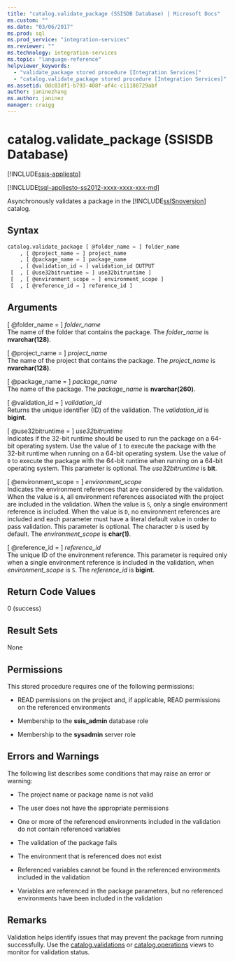 ```yaml
---
title: "catalog.validate_package (SSISDB Database) | Microsoft Docs"
ms.custom: ""
ms.date: "03/06/2017"
ms.prod: sql
ms.prod_service: "integration-services"
ms.reviewer: ""
ms.technology: integration-services
ms.topic: "language-reference"
helpviewer_keywords: 
  - "validate_package stored procedure [Integration Services]"
  - "catalog.validate_package stored procedure [Integration Services]"
ms.assetid: 0dc03df1-b793-408f-af4c-c11188729abf
author: janinezhang
ms.author: janinez
manager: craigg
---
```

# catalog.validate_package (SSISDB Database)

[!INCLUDE[ssis-appliesto](../../includes/ssis-appliesto-ssvrpluslinux-asdb-asdw-xxx.md)]


[!INCLUDE[tsql-appliesto-ss2012-xxxx-xxxx-xxx-md](../../includes/tsql-appliesto-ss2012-xxxx-xxxx-xxx-md.md)]

  Asynchronously validates a package in the [!INCLUDE[ssISnoversion](../../includes/ssisnoversion-md.md)] catalog.  
  
## Syntax  
  
```sql
catalog.validate_package [ @folder_name = ] folder_name  
    , [ @project_name = ] project_name  
    , [ @package_name = ] package_name  
    , [ @validation_id = ] validation_id OUTPUT  
 [  , [ @use32bitruntime = ] use32bitruntime ]  
 [  , [ @environment_scope = ] environment_scope ]  
 [  , [ @reference_id = ] reference_id ]  
```  
  
## Arguments  
 [ @folder_name = ] *folder_name*  
 The name of the folder that contains the package. The *folder_name* is **nvarchar(128)**.  
  
 [ @project_name = ] *project_name*  
 The name of the project that contains the package. The *project_name* is **nvarchar(128)**.  
  
 [ @package_name = ] *package_name*  
 The name of the package. The *package_name* is **nvarchar(260)**.  
  
 [ @validation_id = ] *validation_id*  
 Returns the unique identifier (ID) of the validation. The *validation_id* is **bigint**.  
  
 [ @use32bitruntime = ] *use32bitruntime*  
 Indicates if the 32-bit runtime should be used to run the package on a 64-bit operating system. Use the value of `1` to execute the package with the 32-bit runtime when running on a 64-bit operating system. Use the value of `0` to execute the package with the 64-bit runtime when running on a 64-bit operating system. This parameter is optional. The *use32bitruntime* is **bit**.  
  
 [ @environment_scope = ] *environment_scope*  
 Indicates the environment references that are considered by the validation. When the value is `A`, all environment references associated with the project are included in the validation. When the value is `S`, only a single environment reference is included. When the value is `D`, no environment references are included and each parameter must have a literal default value in order to pass validation. This parameter is optional. The character `D` is used by default. The *environment_scope* is **char(1)**.  
  
 [ @reference_id = ] *reference_id*  
 The unique ID of the environment reference. This parameter is required only when a single environment reference is included in the validation, when *environment_scope* is `S`. The *reference_id* is **bigint**.  
  
## Return Code Values  
 0 (success)  
  
## Result Sets  
 None  
  
## Permissions  
 This stored procedure requires one of the following permissions:  
  
-   READ permissions on the project and, if applicable, READ permissions on the referenced environments  
  
-   Membership to the **ssis_admin** database role  
  
-   Membership to the **sysadmin** server role  
  
## Errors and Warnings  
 The following list describes some conditions that may raise an error or warning:  
  
-   The project name or package name is not valid  
  
-   The user does not have the appropriate permissions  
  
-   One or more of the referenced environments included in the validation do not contain referenced variables  
  
-   The validation of the package fails  
  
-   The environment that is referenced does not exist  
  
-   Referenced variables cannot be found in the referenced environments included in the validation  
  
-   Variables are referenced in the package parameters, but no referenced environments have been included in the validation  
  
## Remarks  
 Validation helps identify issues that may prevent the package from running successfully. Use the [catalog.validations](../../integration-services/system-views/catalog-validations-ssisdb-database.md) or [catalog.operations](../../integration-services/system-views/catalog-operations-ssisdb-database.md) views to monitor for validation status.  
  
  
